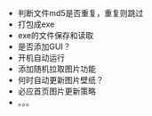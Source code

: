 * 判断文件md5是否重复，重复则跳过
* 打包成exe
* exe的文件保存和读取
* 是否添加GUI？
* 开机自动运行
* 添加随机拉取图片功能
* 何时自动更新图片壁纸？
* 必应首页图片更新策略
* 。。。